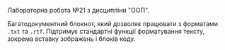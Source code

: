 Лабораторна робота №21 з дисципліни "ООП".

Багатодокументний блокнот, який дозволяє працювати з форматами ```.txt``` та ```.rtf```.
Підтримує стандартні функції форматування тексту, зокрема вставку зображень і блоків коду.